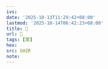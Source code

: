 ```yaml
---
ivs:
date: '2025-10-13T11:29:42+08:00'
lastmod: '2025-10-14T06:42:23+08:00'
title: 󰢫
url: 󰢫
tags: [氂]
hex: 
src: GHZR
note:
---
```

